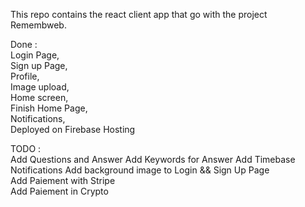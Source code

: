 This repo contains the react client app that go with the project Remembweb.

Done :\
Login Page,\
Sign up Page,\
Profile,\
Image upload,\
Home screen, \
Finish Home Page,\
Notifications,\
Deployed on Firebase Hosting

TODO :\
Add Questions and Answer
Add Keywords for Answer
Add Timebase Notifications
Add background image to Login && Sign Up Page\
Add Paiement with Stripe\
Add Paiement in Crypto
